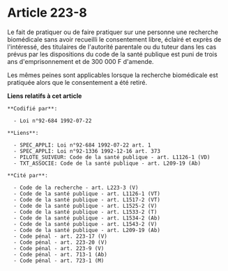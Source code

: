 # Article 223-8

Le fait de pratiquer ou de faire pratiquer sur une personne une recherche biomédicale sans avoir recueilli le consentement
libre, éclairé et exprès de l'intéressé, des titulaires de l'autorité parentale ou du tuteur dans les cas prévus par les
dispositions du code de la santé publique est puni de trois ans d'emprisonnement et de 300 000 F d'amende.

Les mêmes peines sont applicables lorsque la recherche biomédicale est pratiquée alors que le consentement a été retiré.

**Liens relatifs à cet article**

	**Codifié par**:

	  - Loi n°92-684 1992-07-22

	**Liens**:

	  - SPEC_APPLI: Loi n°92-684 1992-07-22 art. 1
	  - SPEC_APPLI: Loi n°92-1336 1992-12-16 art. 373
	  - PILOTE_SUIVEUR: Code de la santé publique - art. L1126-1 (VD)
	  - TXT_ASSOCIE: Code de la santé publique - art. L209-19 (Ab)

	**Cité par**:

	  - Code de la recherche - art. L223-3 (V)
	  - Code de la santé publique - art. L1126-1 (VT)
	  - Code de la santé publique - art. L1517-2 (VT)
	  - Code de la santé publique - art. L1525-2 (V)
	  - Code de la santé publique - art. L1533-2 (T)
	  - Code de la santé publique - art. L1534-2 (Ab)
	  - Code de la santé publique - art. L1543-2 (V)
	  - Code de la santé publique - art. L209-19 (Ab)
	  - Code pénal - art. 223-17 (V)
	  - Code pénal - art. 223-20 (V)
	  - Code pénal - art. 223-9 (V)
	  - Code pénal - art. 713-1 (Ab)
	  - Code pénal - art. 723-1 (M)
